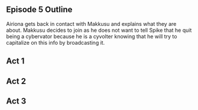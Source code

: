 ## Episode 5 Outline
Airiona gets back in contact with Makkusu and explains what they are about. Makkusu decides to join as he does not want to tell Spike that he quit being a cybervator because he is a cyvolter knowing that he will try to capitalize on this info by broadcasting it. 

## Act 1

## Act 2
    
## Act 3

